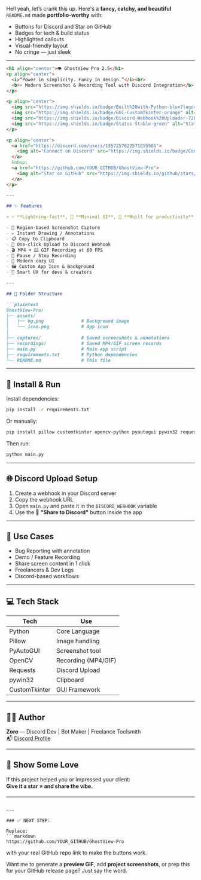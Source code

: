 Hell yeah, let’s crank this up. Here's a **fancy, catchy, and beautiful** `README.md` made **portfolio-worthy** with:

- Buttons for Discord and Star on GitHub  
- Badges for tech & build status  
- Highlighted callouts  
- Visual-friendly layout  
- No cringe — just sleek

---

```markdown
<h1 align="center">👁️ GhostView Pro 2.5</h1>
<p align="center">
  <i>“Power in simplicity. Fancy in design.”</i><br>
  <b>⚡ Modern Screenshot & Recording Tool with Discord Integration</b>
</p>

<p align="center">
  <img src="https://img.shields.io/badge/Built%20with-Python-blue?logo=python" alt="Python Badge">
  <img src="https://img.shields.io/badge/GUI-CustomTkinter-orange" alt="CustomTkinter">
  <img src="https://img.shields.io/badge/Discord-Webhook%20Uploader-7289da?logo=discord" alt="Discord">
  <img src="https://img.shields.io/badge/Status-Stable-green" alt="Status">
</p>

<p align="center">
  <a href="https://discord.com/users/1357257822571855986">
    <img alt="Connect on Discord" src="https://img.shields.io/badge/Contact%20Me-Discord-5865F2?logo=discord&style=for-the-badge">
  </a>
  &nbsp;
  <a href="https://github.com/YOUR_GITHUB/GhostView-Pro">
    <img alt="Star on GitHub" src="https://img.shields.io/github/stars/YOUR_GITHUB/GhostView-Pro?style=for-the-badge">
  </a>
</p>

---

## ✨ Features

> ⚡ **Lightning-fast**, 🧠 **Minimal UI**, 🧪 **Built for productivity**

- 📐 Region-based Screenshot Capture  
- ✏️ Instant Drawing / Annotations  
- 📋 Copy to Clipboard  
- 🚀 One-click Upload to Discord Webhook  
- 🎬 MP4 + 🎞️ GIF Recording at 60 FPS  
- 🛑 Pause / Stop Recording  
- 🎨 Modern cozy UI  
- 🖼️ Custom App Icon & Background  
- 🧠 Smart UX for devs & creators  

---

## 📁 Folder Structure

```plaintext
GhostView-Pro/
├── assets/
│   ├── bg.png              # Background image
│   └── icon.png            # App icon
│
├── captures/               # Saved screenshots & annotations
├── recordings/             # Saved MP4/GIF screen records
├── main.py                 # Main app script
├── requirements.txt        # Python dependencies
└── README.md               # This file
```

---

## 🔧 Install & Run

Install dependencies:

```bash
pip install -r requirements.txt
```

Or manually:

```bash
pip install pillow customtkinter opencv-python pyautogui pywin32 requests
```

Then run:

```bash
python main.py
```

---

## 🌐 Discord Upload Setup

1. Create a webhook in your Discord server  
2. Copy the webhook URL  
3. Open `main.py` and paste it in the `DISCORD_WEBHOOK` variable  
4. Use the 🚀 **"Share to Discord"** button inside the app  

---

## 📸 Use Cases

- Bug Reporting with annotation  
- Demo / Feature Recording  
- Share screen content in 1 click  
- Freelancers & Dev Logs  
- Discord-based workflows  

---

## 💻 Tech Stack

| Tech         | Use                        |
|--------------|----------------------------|
| Python       | Core Language              |
| Pillow       | Image handling             |
| PyAutoGUI    | Screenshot tool            |
| OpenCV       | Recording (MP4/GIF)        |
| Requests     | Discord Upload             |
| pywin32      | Clipboard                  |
| CustomTkinter| GUI Framework              |

---

## 🙋‍♂️ Author

**Zoro** — Discord Dev | Bot Maker | Freelance Toolsmith  
📬 [Discord Profile](https://discord.com/users/1357257822571855986)

---

## 🌟 Show Some Love

If this project helped you or impressed your client:  
**Give it a star ⭐ and share the vibe.**

---

```

---

### ✅ NEXT STEP:

Replace:
```markdown
https://github.com/YOUR_GITHUB/GhostView-Pro
```
with your real GitHub repo link to make the buttons work.

Want me to generate a **preview GIF**, add **project screenshots**, or prep this for your GitHub release page? Just say the word.
